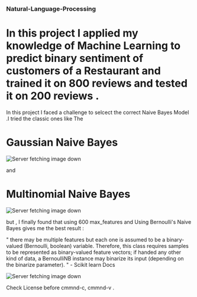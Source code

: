 ### Natural-Language-Processing


# In this project I applied my knowledge of Machine Learning to predict binary sentiment of customers of a Restaurant and trained it on 800 reviews and tested it on 200 reviews .
 
In this project I faced a challenge to selcect the correct Naive Bayes Model .I tried the classic ones like The 
# Gaussian Naive Bayes 

![Server fetching image down ](https://qph.ec.quoracdn.net/main-qimg-116dbe9be09978ff474ace041079d1a0)

and 

# Multinomial Naive Bayes

![Server fetching image down ](https://image.ibb.co/jXuUgm/Screen_Shot_2018_01_17_at_12_23_35_AM.png)

but , I finally found that using 600 max_features and Using Bernoulli's Naive Bayes gives me the best result :

" there may be multiple features but each one is assumed to be a binary-valued (Bernoulli, boolean) variable. Therefore, this class requires samples to be represented as binary-valued feature vectors; if handed any other kind of data, a BernoulliNB instance may binarize its input (depending on the binarize parameter). " - Scikit learn Docs

![Server fetching image down ](https://image.ibb.co/fMOSZ6/Screen_Shot_2018_01_17_at_12_26_36_AM.png)


Check License before cmmnd-c, cmmnd-v .




